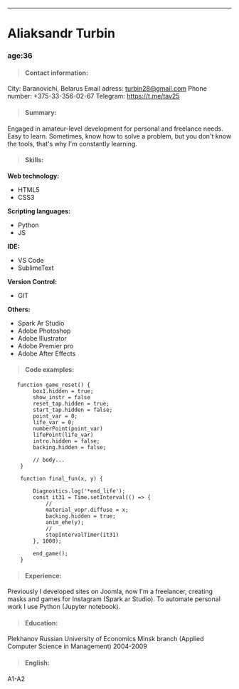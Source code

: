 ---
# Aliaksandr Turbin
### age:36
> ####  **Contact information:** 

City: Baranovichi, Belarus
Email adress: turbin28@gmail.com
Phone number: +375-33-356-02-67
Telegram: https://t.me/tav25

> #### **Summary:** 

Engaged in amateur-level development for personal and freelance needs. Easy to learn. Sometimes, know how to solve a problem, but you don't know the tools, that's why I'm constantly learning. 

> #### **Skills:**

**Web technology:**
- HTML5
- CSS3

**Scripting languages:**
- Python
- JS

**IDE:**
- VS Code
- SublimeText

**Version Control:**
- GIT

**Others:**
- Spark Ar Studio
- Adobe Photoshop
- Adobe Illustrator
- Adobe Premier pro
- Adobe After Effects
  
> #### **Code examples:**
   
```
   function game_reset() {
        box1.hidden = true;
        show_instr = false 
        reset_tap.hidden = true;
        start_tap.hidden = false;
        point_var = 0;
        life_var = 0;
        numberPoint(point_var)
        lifePoint(life_var)
        intro.hidden = false;
        backing.hidden = false;

        // body...
    }

    function final_fun(x, y) {

        Diagnostics.log('*end_life');
        const it31 = Time.setInterval(() => {
            //
            material_vopr.diffuse = x;
            backing.hidden = true;
            anim_ehe(y);
            //
            stopIntervalTimer(it31)
        }, 1000);

        end_game();
    }

```

> #### **Experience:**

   Previously I developed sites on Joomla, now I'm a freelancer, creating masks and games for Instagram (Spark ar Studio). To automate personal work I use Python (Jupyter notebook).

> #### **Education:**

 Plekhanov Russian University of Economics Minsk branch (Applied Computer Science in Management)  2004-2009 

> #### **English:** 
A1-A2